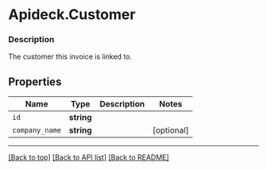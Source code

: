# Apideck.Customer

### Description

The customer this invoice is linked to.

## Properties
Name | Type | Description | Notes
------------ | ------------- | ------------- | -------------
`id` | **string** |  | 
`company_name` | **string** |  | [optional] 





---

[[Back to top]](#) [[Back to API list]](../../../../README.md#documentation-for-api-endpoints) [[Back to README]](../../../../README.md)


